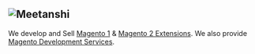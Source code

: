 ## ![Meetanshi](https://i.imgur.com/do8YpaO.png)


We develop and Sell [Magento 1](https://meetanshi.com/magento-extensions.html) & [Magento 2 Extensions](https://meetanshi.com/magento-2-extensions.html). We also provide [Magento Development Services](https://meetanshi.com/magento-development-services.html).
